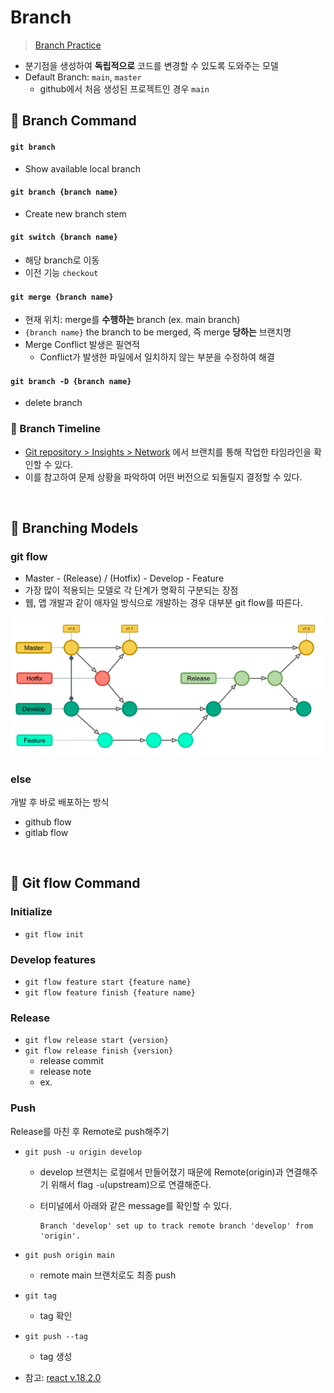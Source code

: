 # Branch

> [Branch Practice](https://github.com/youzysu/branch-practice)

- 분기점을 생성하여 **독립적으로** 코드를 변경할 수 있도록 도와주는 모델
- Default Branch: `main`, `master`
  - github에서 처음 생성된 프로젝트인 경우 `main`

## 📌 Branch Command

#### `git branch`

- Show available local branch

#### `git branch {branch name}`

- Create new branch stem

#### `git switch {branch name}`

- 해당 branch로 이동
- 이전 기능 `checkout`

#### `git merge {branch name}`

- 현재 위치: merge를 **수행하는** branch (ex. main branch)
- `{branch name}` the branch to be merged, 즉 merge **당하는** 브랜치명
- Merge Conflict 발생은 필연적
  - Conflict가 발생한 파일에서 일치하지 않는 부분을 수정하여 해결

#### `git branch -D {branch name}`

- delete branch

### 🔎 Branch Timeline

- [Git repository > Insights > Network](https://github.com/youzysu/branch-practice/network) 에서 브랜치를 통해 작업한 타임라인을 확인할 수 있다.
- 이를 참고하여 문제 상황을 파악하여 어떤 버전으로 되돌릴지 결정할 수 있다.

<br />

## 📌 Branching Models

### git flow

- Master - (Release) / (Hotfix) - Develop - Feature
- 가장 많이 적용되는 모델로 각 단계가 명확히 구분되는 장점
- 웹, 앱 개발과 같이 애자일 방식으로 개발하는 경우 대부분 git flow를 따른다.

<img src='img/git flow strategy.png' />

### else

개발 후 바로 배포하는 방식

- github flow
- gitlab flow

<br />

## 📌 Git flow Command

### Initialize

- `git flow init`

### Develop features

- `git flow feature start {feature name}`
- `git flow feature finish {feature name}`

### Release

- `git flow release start {version}`
- `git flow release finish {version}`
  - release commit
  - release note
  - ex.

### Push

Release를 마친 후 Remote로 push해주기

- `git push -u origin develop`

  - develop 브랜치는 로컬에서 만들어졌기 때문에 Remote(origin)과 연결해주기 위해서 flag `-u`(upstream)으로 연결해준다.
  - 터미널에서 아래와 같은 message를 확인할 수 있다.

    ```
    Branch 'develop' set up to track remote branch 'develop' from 'origin'.
    ```

- `git push origin main`

  - remote main 브랜치로도 최종 push

- `git tag`

  - tag 확인

- `git push --tag`

  - tag 생성

- 참고: [react v.18.2.0](https://github.com/facebook/react/releases/tag/v18.2.0)
